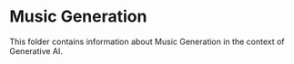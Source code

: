 # Music Generation

This folder contains information about Music Generation in the context of Generative AI.